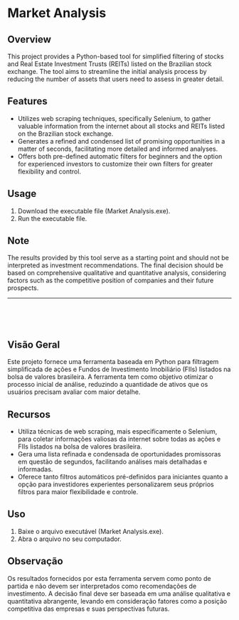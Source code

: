 #  Market Analysis

## Overview

This project provides a Python-based tool for simplified filtering of stocks and Real Estate Investment Trusts (REITs) listed on the Brazilian stock exchange. The tool aims to streamline the initial analysis process by reducing the number of assets that users need to assess in greater detail.

## Features

- Utilizes web scraping techniques, specifically Selenium, to gather valuable information from the internet about all stocks and REITs listed on the Brazilian stock exchange.
- Generates a refined and condensed list of promising opportunities in a matter of seconds, facilitating more detailed and informed analyses.
- Offers both pre-defined automatic filters for beginners and the option for experienced investors to customize their own filters for greater flexibility and control.

## Usage

1. Download the executable file (Market Analysis.exe).
2. Run the executable file.

## Note

The results provided by this tool serve as a starting point and should not be interpreted as investment recommendations. The final decision should be based on comprehensive qualitative and quantitative analysis, considering factors such as the competitive position of companies and their future prospects.

---

&nbsp;

&nbsp;


## Visão Geral

Este projeto fornece uma ferramenta baseada em Python para filtragem simplificada de ações e Fundos de Investimento Imobiliário (FIIs) listados na bolsa de valores brasileira. A ferramenta tem como objetivo otimizar o processo inicial de análise, reduzindo a quantidade de ativos que os usuários precisam avaliar com maior detalhe.

## Recursos

- Utiliza técnicas de web scraping, mais especificamente o Selenium, para coletar informações valiosas da internet sobre todas as ações e FIIs listados na bolsa de valores brasileira.
- Gera uma lista refinada e condensada de oportunidades promissoras em questão de segundos, facilitando análises mais detalhadas e informadas.
- Oferece tanto filtros automáticos pré-definidos para iniciantes quanto a opção para investidores experientes personalizarem seus próprios filtros para maior flexibilidade e controle.

## Uso

1. Baixe o arquivo executável (Market Analysis.exe).
2. Abra o arquivo no seu computador.

## Observação

Os resultados fornecidos por esta ferramenta servem como ponto de partida e não devem ser interpretados como recomendações de investimento. A decisão final deve ser baseada em uma análise qualitativa e quantitativa abrangente, levando em consideração fatores como a posição competitiva das empresas e suas perspectivas futuras.

